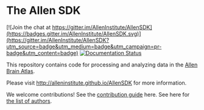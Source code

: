 # The Allen SDK

[![Join the chat at https://gitter.im/AllenInstitute/AllenSDK](https://badges.gitter.im/AllenInstitute/AllenSDK.svg)](https://gitter.im/AllenInstitute/AllenSDK?utm_source=badge&utm_medium=badge&utm_campaign=pr-badge&utm_content=badge)
[![Documentation Status](https://readthedocs.org/projects/allensdk/badge/?version=latest)](https://allensdk.readthedocs.io/en/latest/?badge=latest)


This repository contains code for processing and analyzing data
in the [Allen Brain Atlas](http://brain-map.org/).

Please visit http://alleninstitute.github.io/AllenSDK for more information.

We welcome contributions! See the [contribution guide](CONTRIBUTING.md) here. See here for [the list of authors](doc_template/authors.rst).